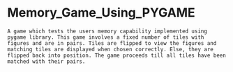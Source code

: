 # Memory_Game_Using_PYGAME

    A game which tests the users memory capability implemented using pygame library. This game involves a fixed number of tiles with figures and are in pairs. Tiles are flipped to view the figures and matching tiles are displayed when chosen correctly. Else, they are flipped back into position. The game proceeds till all tiles have been matched with their pairs.

